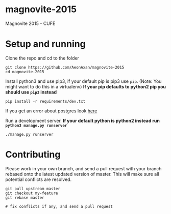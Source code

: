 magnovite-2015
==============

Magnovite 2015 - CUFE

Setup and running
=================
Clone the repo and cd to the folder

    git clone https://github.com/AeonAxan/magnovite-2015
    cd magnovite-2015

Install python3 and use pip3, if your default pip is pip3 use `pip`. (Note: You might want to do this in a virtualenv)
**If your pip defaults to python2 pip you should use `pip3` instead**
  
    pip install -r requirements/dev.txt
    
If you get an error about postgres look [here](http://stackoverflow.com/questions/5420789/how-to-install-psycopg2-with-pip-on-python)
    
Run a development server.
**If your default python is python2 instead run `python3 manage.py runserver`**
    
    ./manage.py runserver
    

Contributing
=============

Please work in your own branch, and send a pull request with your branch rebased onto the latest updated version
of master. This will make sure all potential conflicts are resolved. 

    git pull upstream master
    git checkout my-feature
    git rebase master
    
    # fix conflicts if any, and send a pull request
